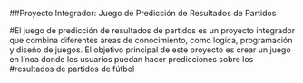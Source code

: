 ##Proyecto Integrador: Juego de Predicción de Resultados de Partidos

#El juego de predicción de resultados de partidos es un proyecto integrador que combina diferentes áreas de conocimiento, como logica, programación y diseño de juegos. El objetivo principal de este proyecto es crear un juego en línea donde los usuarios puedan hacer predicciones sobre los #resultados de partidos de fútbol